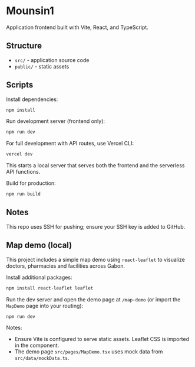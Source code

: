 # Mounsin1

Application frontend built with Vite, React, and TypeScript.

## Structure

- `src/` - application source code
- `public/` - static assets

## Scripts

Install dependencies:

```bash
npm install
```

Run development server (frontend only):

```bash
npm run dev
```

For full development with API routes, use Vercel CLI:

```bash
vercel dev
```

This starts a local server that serves both the frontend and the serverless API functions.

Build for production:

```bash
npm run build
```

## Notes

This repo uses SSH for pushing; ensure your SSH key is added to GitHub.

## Map demo (local)

This project includes a simple map demo using `react-leaflet` to visualize doctors, pharmacies and facilities across Gabon.

Install additional packages:

```bash
npm install react-leaflet leaflet
```

Run the dev server and open the demo page at `/map-demo` (or import the `MapDemo` page into your routing):

```bash
npm run dev
```

Notes:
- Ensure Vite is configured to serve static assets. Leaflet CSS is imported in the component.
- The demo page `src/pages/MapDemo.tsx` uses mock data from `src/data/mockData.ts`.
